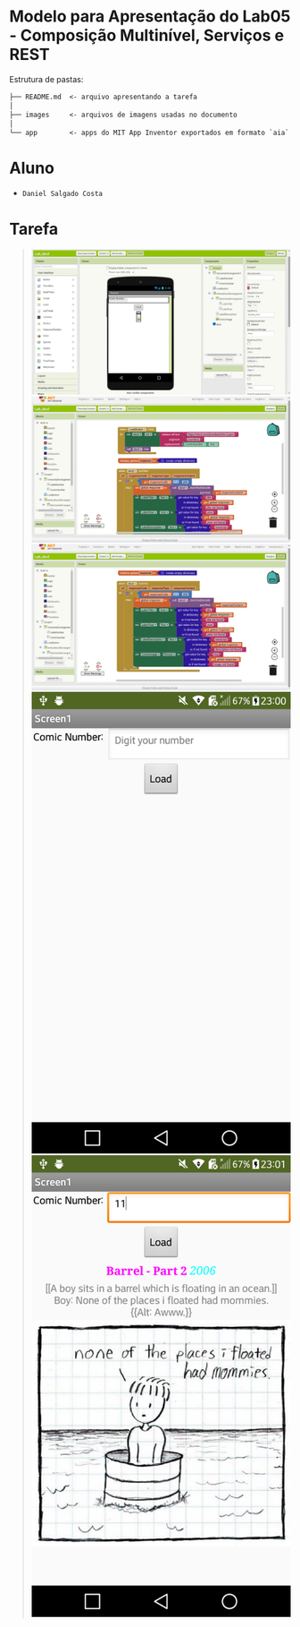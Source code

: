 # Modelo para Apresentação do Lab05 - Composição Multinível, Serviços e REST

Estrutura de pastas:

~~~
├── README.md  <- arquivo apresentando a tarefa
│
├── images     <- arquivos de imagens usadas no documento
│
└── app        <- apps do MIT App Inventor exportados em formato `aia`
~~~

# Aluno
* `Daniel Salgado Costa`

# Tarefa

> ![Diagrama Eventos](images/screen.png)
> ![Diagrama Eventos](images/blocks1.png)
> ![Diagrama Eventos](images/blocks2.png)
> ![Diagrama Eventos](images/app1.png)
> ![Diagrama Eventos](images/app2.png)

